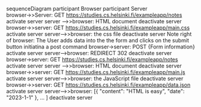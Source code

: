 
sequenceDiagram
    participant Browser
    participant Server    
    browser->>Server: GET https://studies.cs.helsinki.fi/exampleapp/notes
    activate server
    server -->>browser: HTML document
    deactivate server
    browser->>server: GET https://studies.cs.helsinki.fi/exampleapp/main.css
    activate server
    server-->>browser: the css file
    deactivate server
    Note right of browser: The User adds data into the the form and clicks on the submit button initiatina a post command
    browser->server: POST {Form information}
    activate server
    server-->browser: REDIRECT 302
    deactivate server 
    browser->server: GET https://studies.cs.helsinki.fi/exampleapp/notes
    activate server
    server -->>browser: HTML document
    deactivate server
    browser->>server: GET https://studies.cs.helsinki.fi/exampleapp/main.js
    activate server
    server-->>browser: the JavaScript file
    deactivate server
    browser->>server: GET https://studies.cs.helsinki.fi/exampleapp/data.json
    activate server
    server-->>browser: [{ "content": "HTML is easy", "date": "2023-1-1" }, ... ]
    deactivate server    
